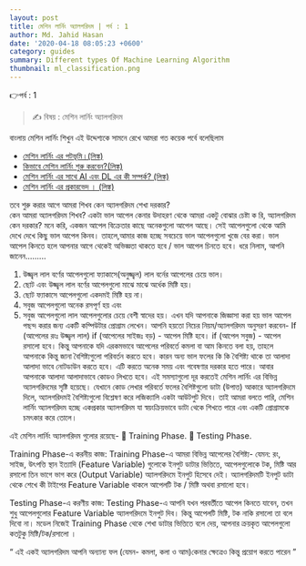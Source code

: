 ```yaml
---
layout: post
title: মেশিন লার্নিং অ্যালগরিদম | পর্ব : 1
author: Md. Jahid Hasan
date: '2020-04-18 08:05:23 +0600'
category: guides
summary: Different types Of Machine Learning Algorithm
thumbnail: ml_classification.png
---
```


👉পর্ব : 1
> ✍ বিষয় : মেশিন লার্নিং অ্যালগরিদম


<p> বাংলায় মেশিন লার্নিং শিখুন এই উদ্দেশ্যকে সামনে রেখে আমরা গত কয়েক পর্বে বলেছিলাম  <p>
<ul>
  <li> <a href="https://jahidme.github.io/banglablog/ML%20basic/2019-07-07-ml_basic-ml_landscape/" >মেশিন লার্নিং এর পটভূমি।(লিঙ্ক)</a> </li>
  <li> <a href="https://jahidme.github.io/banglablog/foundation-part_one/" >কিভাবে মেশিন লার্নিং শুরু করবেন?(লিঙ্ক)</a> </li>
  <li> <a href="https://jahidme.github.io/banglablog/ML%20basic/2019-07-21-ml_basic_AI-ML-DL/" >মেশিন লার্নিং এর সাথে AI এবং DL এর কী সম্পর্ক? (লিঙ্ক)</a> </li>
  <li> <a href="https://jahidme.github.io/banglablog/ML%20basic/2019-08-21-ml_basic_classification/" >মেশিন লার্নিং এর প্রকারভেদ । (লিঙ্ক)</a>   </li>  
</ul>       







তবে শুরু করার আগে আমরা শিখব কেন অ্যালগরিদম শেখা দরকার?   
কেন আমরা অ্যালগরিদম শিখব?
একটা ভাল আপেল কেনার উদাহরণ থেকে আমরা একটু বোঝার চেষ্টা ক
রি, অ্যালগরিদম কেন দরকার? মনে করি, একজন আপেল বিক্রেতার কাছে অনেকগুলো আপেল আছে। সেই আপেলগুলো থেকে আমি দেখে দেখে কিছু ভাল আপেল কিনব। তাহলে,আমার কাজ হচ্ছে সবচেয়ে ভাল আপেলগুলো খুজে বের করা।  ভাল আপেল কিনতে হলে আপনার আগে থেকেই অভিজ্ঞতা থাকতে হবে / ভাল আপেল চিনতে হবে।
  ধরে নিলাম, আপনি জানেন.........
1.	উজ্জ্বল লাল বর্ণের আপেলগুলো ফ্যাকাসে(অনুজ্জ্বল) লাল বর্নের আপেলের চেয়ে ভাল।
2.	ছোট এবং উজ্জ্বল লাল বর্ণের আপেলগুলো মাঝে মাঝে অর্ধেক মিষ্টি হয়।
3.	ছোট ফ্যাকাসে আপেলগুলো একদমই মিষ্টি হয় না।
4.	সবুজ আপেলগুলো অনেক রসপূর্ণ হয় এবং
5.	সবুজ আপেলগুলো লাল আপেলগুলোর চেয়ে বেশী স্বাদের হয়।
এখন যদি আপনাকে জিজ্ঞাসা করা হয় ভাল আপেল পছন্দ করার জন্য একটি কম্পিউটার প্রোগ্রাম লেখেন।
আপনি হয়তো নিচের নিয়ম/অ্যালগরিদম অনুসরণ করবেন-
If (আপেলের রংঃ উজ্জ্বল লাল) if (আপেলের সাইজঃ বড়)
            - আপেল মিষ্টি হবে।
if (আপেল সবুজ)
            - আপেল রসালো হবে।
কিন্তু আপনাকে যদি এরকমভাবে আপেলের পরিবর্তে কমলা বা আম কিনতে বলা হয়, তাহলে আপনাকে কিন্তু জানা বৈশিষ্ট্যগুলো পরিবর্তন করতে হবে। কারন অন্য ভাল ফলের কি কি বৈশিষ্ট্য থাকে তা আলাদা আলাদা ভাবে নোটডাউন করতে হবে। এটি করতে অনেক সময় এবং গবেষণার দরকার হতে পারে। আবার আপনাকে আলাদা আলাদাভাবে কোডও লিখতে হবে।
এই সমস্যাগুলো দূর করতেই মেশিন লার্নিং এর বিভিন্ন অ্যালগরিদমের সৃষ্টি হয়েছে। যেখানে কোড লেখার পরিবর্তে ফলের বৈশিষ্টগুলো ডাটা (উপাত্ত) আকারে অ্যালগরিদমে দিলে, অ্যালগরিদমই বৈশিষ্ট্যগুলো বিশ্লেষণ করে লজিক্যালি একটা আউটপুট দিবে।
তাই আমরা বলতে পারি, মেশিন লার্নিং অ্যালগরিদম হচ্ছে একপ্রকার অ্যালগরিদম যা স্বয়ংক্রিয়ভাবে ডাটা থেকে শিখতে পারে এবং একটি প্রোগ্রামকে চমৎকার করে তোলে।

এই মেশিন লার্নিং অ্যালগরিদম গুলোর রয়েছে-
	Training Phase.
	Testing Phase.

Training Phase-এ করনীয় কাজ:
Training Phase-এ আমরা বিভিন্ন আপেলের বৈশিষ্ট্য- যেমন: রং, সাইজ, উৎপত্তি স্থান ইত্যাদি (Feature Variable) গুলোকে ইনপুট ডাটার ভিত্তিতে, আপেলগুলোকে টক, মিষ্টি আর রসালো তিন ভাগে ভাগ করে (Output Variable) অ্যালগরিদমে ইনপুট হিসেবে দেই। অ্যালগরিদমটি ইনপুট ডাটা থেকে শেখে কী টাইপের Feature Variable থাকলে আপেলটি টক / মিষ্টি অথবা রসালো হবে।

Testing Phase-এ করণীয় কাজ:
Testing Phase-এ আপনি যখন পরবর্তীতে আপেল কিনতে যাবেন, তখন শুধু আপেলগুলোর Feature Variable অ্যালগরিদমে ইনপুট দিব। কিন্তু আপেলটি মিষ্টি, টক নাকি রসালো তা বলে দিবো না। মডেল নিজেই Training Phase থেকে শেখা ডাটার ভিত্তিতে বলে দেয়, আপনার ক্রয়কৃত আপেলগুলো কতটুকু মিষ্টি/টক/রসালো ।

“ এই একই অ্যালগরিদম আপনি অন্যান্য ফল (যেমন- কমলা, কলা ও আম)কেনার ক্ষেত্রেও কিন্তু  প্রয়োগ করতে পারেন ”
